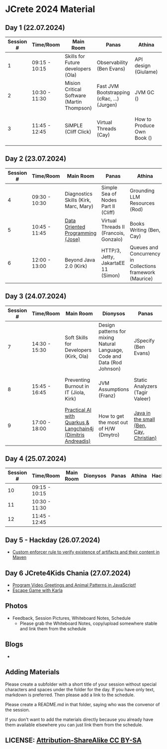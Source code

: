# JCrete 2024 Material

## Day 1 (22.07.2024)

| Session # | Time/Room      | Main Room    | Panas    | Athina  | Dionysos | Restaurant | Sofa |   
|-----------|----------------|--------------|----------|--------|-----------|------------|------|
| 1         | 09:15 - 10:15  | Skills for Future developers (Ola) | Observability (Ben Evans) | API design (Giulame) | High Throuput (Quic, ...) (Sven) | DevOps for AI (Oleg) | Microservices () |
| 2         | 10:30 - 11:30  | Mision Critical Software (Martin Thompson) | Fast JVM Bootstrapping (cRac, ...) (Jurgen) | JVM GC ()  | Java in Education (Sven Reimers) | JReleaser (Andres) | AI not a BS () |
| 3         | 11:45 - 12:45  | SiMPLE (Cliff Click) | Virtual Threads (Cay) | How to Produce Own Book () | Declarative vs. Imperative Builds (Jan Lahoda) | XTC () | Gen AI for Java |
 
## Day 2 (23.07.2024)

| Session # | Time/Room      | Main Room    | Panas    | Athina  | Dionysos | Restaurant | Sofa |   
|-----------|----------------|--------------|----------|--------|-----------|------------|------|
| 4         | 09:30 - 10:30  | Diagnostics Skills (Kirk, Marc, Mary) | Simple Sea of Nodes Part II (Cliff) | Grounding LLM Resources (Rod) | Is OpenSource Dead? (Simon, Andres) | -     |  Neurodiverse  |
| 5         | 10:45 - 11:45  | [Data Oriented Programming (Jose)](https://github.com/JosePaumard/2024_DevoxxFR-Amber-lab)| Virtual Threads II (Francois, Gonzalo) | Books Writing (Ben, Cay) | Functional Programming (Gregor) | Aeron 10 (Dmytro, Martin) |   Type Pollution (Franz)   |
| 6         | 12:00 - 13:00  | Beyond Java 2.0 (Kirk) | HTTP/3, Jetty, JakartaEE 11 (Simon) | Queues and Concurrency in Collections framework (Maurice) | [Platform Teams (Kaarel)](Day2/Session3/PlatformTeams/) | [Java Modules (Christian)](https://github.com/sormuras/modules) | Native Code/Memory (Gonzalo)  |

## Day 3 (24.07.2024)

| Session # | Time/Room      | Main Room    | Dionysos | Panas  | Athina  | Hacking | Sofa |   
|-----------|----------------|--------------|----------|--------|---------|---------|------|
| 7         | 14:30 - 15:30  | Soft Skills for Developers (Kirk, Ola) | Design patterns for mixing Natural Language, Code and Data (Rod Johnson) | JSpecify (Ben Evans) | Unconferences (Jose Paumard) | Language Servers (Marcus) | Kotlin (Anton) |
| 8         | 15:45 - 16:45  | Preventing Burnout in IT (Jiola, Kirk) | JVM Assumptions (Franz) | Static Analyzers (Tagir Valeer) | The Future of Server Side Java (Igor) | GenAI/LLM (Sebastian) | The Origins of Complexity (Ben Evans)  |
| 9         | 17:00 - 18:00  | [Practical AI with Quarkus & Langchain4j (Dimitris Andreadis)](https://github.com/quarkiverse/quarkus-langchain4j) | How to get the most out of H/W (Dmytro) | [Java in the small (Ben, Cay, Christian)](Day3/Session3/JavaInTheSmall.md) | The Long Road (Don) |   Benchmarketing Lies (Franz) | Hindely Milner Typing (Cliff Click) |

## Day 4 (25.07.2024)

| Session # | Time/Room      | Main Room    | Dionysos | Panas  | Athina  | Hacking | Sofa |   
|-----------|----------------|--------------|----------|--------|---------|---------|------|
| 10        | 09:15 - 10:15  |              |          |        |         |         |      |
| 11        | 10:30 - 11:30  |              |          |        |         |         |      |
| 12        | 11:45 - 12:45  |              |          |        |         |         |      |

## Day 5 - Hackday (26.07.2024)

* [Custom enforcer rule to verify existence of artifacts and their content in Maven](Day5/custom-maven-enforcer-rule)

## Day 6 JCrete4Kids Chania (27.07.2024)
* [Program Video Greetings and Animal Patterns in JavaScript!](https://horstmann.com/presentations/2024/jcrete4kids/)
* [Escape Game with Karla](http://karla.lahoda.info/?lang=el)

## Photos

* Feedback, Session Pictures, Whiteboard Notes, Schedule
    * Please grab the Whiteboard Notes, copy/upload somewhere stable and link them from the schedule

## Blogs

* 


## Adding Materials

Please create a subfolder with a short title of your session without special characters and spaces under the folder for the day. If you have only text, markdown is preferred. Then please add a link to the schedule.

Please create a README.md in that folder, saying who was the convenor of the session.

If you don't want to add the materials directly because you already have them available elsewhere you can just link them from the schedule.

## LICENSE:  [Attribution-ShareAlike CC BY-SA](https://creativecommons.org/licenses/)
